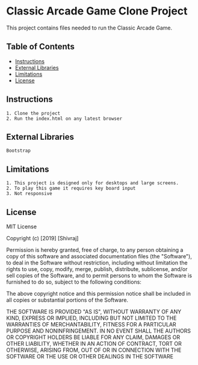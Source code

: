 # Classic Arcade Game Clone Project

This project contains files needed to run the Classic Arcade Game.

## Table of Contents

- [Instructions](#instructions)
- [External Libraries](#external_libraries)
- [Limitations](#limitations)
- [License](#license)

## Instructions
    1. Clone the project
    2. Run the index.html on any latest browser

## External Libraries
    Bootstrap

## Limitations
    1. This project is designed only for desktops and large screens.
    2. To play this game it requires key board input
    3. Not responsive

## License
MIT License

Copyright (c) [2019] [Shivraj]

Permission is hereby granted, free of charge, to any person obtaining a copy
of this software and associated documentation files (the "Software"), to deal
in the Software without restriction, including without limitation the rights
to use, copy, modify, merge, publish, distribute, sublicense, and/or sell
copies of the Software, and to permit persons to whom the Software is
furnished to do so, subject to the following conditions:

The above copyright notice and this permission notice shall be included in all
copies or substantial portions of the Software.

THE SOFTWARE IS PROVIDED "AS IS", WITHOUT WARRANTY OF ANY KIND, EXPRESS OR
IMPLIED, INCLUDING BUT NOT LIMITED TO THE WARRANTIES OF MERCHANTABILITY,
FITNESS FOR A PARTICULAR PURPOSE AND NONINFRINGEMENT. IN NO EVENT SHALL THE
AUTHORS OR COPYRIGHT HOLDERS BE LIABLE FOR ANY CLAIM, DAMAGES OR OTHER
LIABILITY, WHETHER IN AN ACTION OF CONTRACT, TORT OR OTHERWISE, ARISING FROM,
OUT OF OR IN CONNECTION WITH THE SOFTWARE OR THE USE OR OTHER DEALINGS IN THE
SOFTWARE
